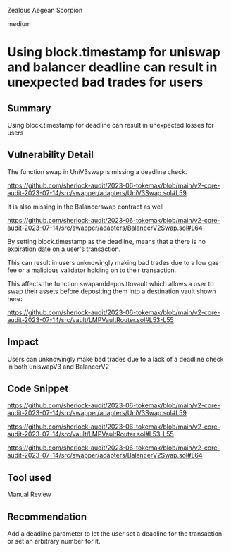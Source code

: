 Zealous Aegean Scorpion

medium

# Using block.timestamp for uniswap and balancer deadline can result in unexpected bad trades for users
## Summary
Using block.timestamp for deadline can result in unexpected losses for users

## Vulnerability Detail

The function swap in UniV3swap is missing a deadline check.

https://github.com/sherlock-audit/2023-06-tokemak/blob/main/v2-core-audit-2023-07-14/src/swapper/adapters/UniV3Swap.sol#L59

It is also missing in the Balancerswap contract as well

https://github.com/sherlock-audit/2023-06-tokemak/blob/main/v2-core-audit-2023-07-14/src/swapper/adapters/BalancerV2Swap.sol#L64

By setting block.timestamp as the deadline, means that a there is no expiration date on a user's transaction. 

This can result in users unknowingly making bad trades due to a low gas fee or a malicious validator holding on to their transaction. 

This affects the function swapanddeposittovault which allows a user to swap their assets before depositing them into a destination vault shown here: 

https://github.com/sherlock-audit/2023-06-tokemak/blob/main/v2-core-audit-2023-07-14/src/vault/LMPVaultRouter.sol#L53-L55



## Impact

Users can unknowingly make bad trades due to a lack of a deadline check in both uniswapV3 and BalancerV2

## Code Snippet

https://github.com/sherlock-audit/2023-06-tokemak/blob/main/v2-core-audit-2023-07-14/src/swapper/adapters/UniV3Swap.sol#L59

https://github.com/sherlock-audit/2023-06-tokemak/blob/main/v2-core-audit-2023-07-14/src/vault/LMPVaultRouter.sol#L53-L55

https://github.com/sherlock-audit/2023-06-tokemak/blob/main/v2-core-audit-2023-07-14/src/swapper/adapters/BalancerV2Swap.sol#L64

## Tool used

Manual Review

## Recommendation

Add a deadline parameter to let the user set a deadline for the transaction or set an arbitrary number for it.